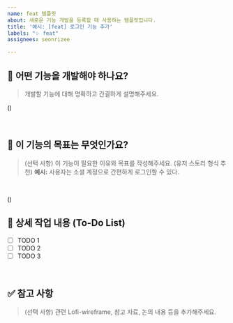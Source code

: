 ```yaml
---
name: feat 템플릿
about: 새로운 기능 개발을 등록할 때 사용하는 템플릿입니다.
title: '예시: [feat] 로그인 기능 추가'
labels: "✨ feat"
assignees: seonrizee

---
```


## 🤷 어떤 기능을 개발해야 하나요?
> 개발할 기능에 대해 명확하고 간결하게 설명해주세요.

()

<br>

## 🤔 이 기능의 목표는 무엇인가요?
> (선택 사항) 이 기능이 필요한 이유와 목표를 작성해주세요. (유저 스토리 형식 추천)
> **예시:** 사용자는 소셜 계정으로 간편하게 로그인할 수 있다.

<br>

()

## 📝 상세 작업 내용 (To-Do List)
- [ ] TODO 1
- [ ] TODO 2
- [ ] TODO 3

<br>

## ✅ 참고 사항
> (선택 사항) 관련 Lofi-wireframe, 참고 자료, 논의 내용 등을 추가해주세요.
